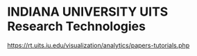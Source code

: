 # INDIANA UNIVERSITY UITS Research Technologies

https://rt.uits.iu.edu/visualization/analytics/papers-tutorials.php
